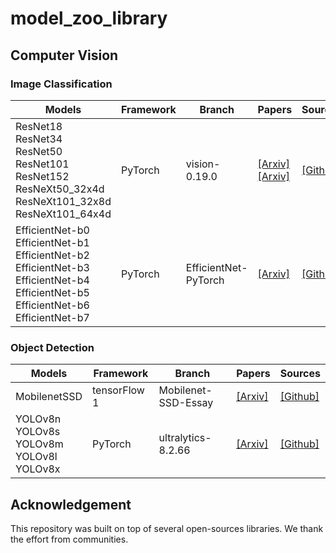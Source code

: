 # model_zoo_library

## Computer Vision
    

### Image Classification
|       Models          |      Framework      |        Branch         |       Papers        |      Sources        |
|  -------------------  | ------------------  | --------------------  | ------------------  | ------------------  |
|  ResNet18 <br>ResNet34 <br>ResNet50 <br>ResNet101 <br>ResNet152 <br>ResNeXt50_32x4d <br>ResNeXt101_32x8d <br>ResNeXt101_64x4d  |    PyTorch          | vision-0.19.0 | [[Arxiv]](https://arxiv.org/abs/1512.03385) [[Arxiv]](https://arxiv.org/abs/1611.05431) | [[Github]](https://github.com/pytorch/vision)  |
|  EfficientNet-b0 <br>EfficientNet-b1 <br>EfficientNet-b2 <br>EfficientNet-b3 <br>EfficientNet-b4 <br>EfficientNet-b5 <br>EfficientNet-b6 <br>EfficientNet-b7|    PyTorch          | EfficientNet-PyTorch  | [[Arxiv]](https://arxiv.org/abs/1905.11946)  | [[Github]](https://github.com/lukemelas/EfficientNet-PyTorch)  |



### Object Detection
|       Models          |      Framework      |        Branch         |       Papers        |      Sources        |
|  -------------------  | ------------------  | --------------------  | ------------------  | ------------------  |
|  MobilenetSSD         |    tensorFlow 1     | Mobilenet-SSD-Essay   | [[Arxiv]](https://arxiv.org/abs/1512.02325)  | [[Github]](https://github.com/bubbliiiing/Mobilenet-SSD-Essay/tree/master)  |
|  YOLOv8n <br>YOLOv8s <br>YOLOv8m <br>YOLOv8l <br>YOLOv8x  |    PyTorch          | ultralytics-8.2.66    | [[Arxiv]](https://arxiv.org/html/2406.10139v1#S4)  | [[Github]](https://github.com/ultralytics/ultralytics) |


## Acknowledgement
    
This repository was built on top of several open-sources libraries. We thank the effort from communities.
